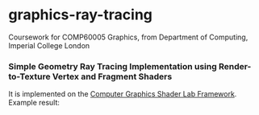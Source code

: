 # graphics-ray-tracing

Coursework for COMP60005 Graphics, from Department of Computing, Imperial College London

### Simple Geometry Ray Tracing Implementation using Render-to-Texture Vertex and Fragment Shaders

It is implemented on the [Computer Graphics Shader Lab Framework](https://shaderlabweb.doc.ic.ac.uk/). 
Example result: 
